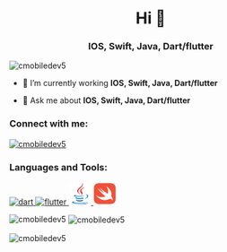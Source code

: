 <h1 align="center">Hi 👋 </h1>
<h3 align="center">IOS, Swift, Java, Dart/flutter</h3>

<p align="left"> <img src="https://komarev.com/ghpvc/?username=cmobiledev5&label=Profile%20views&color=0e75b6&style=flat" alt="cmobiledev5" /> </p>

- 🌱 I’m currently working **IOS, Swift, Java, Dart/flutter**

- 💬 Ask me about **IOS, Swift, Java, Dart/flutter**


<h3 align="left">Connect with me:</h3>
<p align="left">
<a href="https://dev.to/cmobiledev5" target="blank"><img align="center" src="https://raw.githubusercontent.com/rahuldkjain/github-profile-readme-generator/master/src/images/icons/Social/devto.svg" alt="cmobiledev5" height="30" width="40" /></a>
</p>

<h3 align="left">Languages and Tools:</h3>
<p align="left"> <a href="https://dart.dev" target="_blank" rel="noreferrer"> <img src="https://www.vectorlogo.zone/logos/dartlang/dartlang-icon.svg" alt="dart" width="40" height="40"/> </a> <a href="https://flutter.dev" target="_blank" rel="noreferrer"> <img src="https://www.vectorlogo.zone/logos/flutterio/flutterio-icon.svg" alt="flutter" width="40" height="40"/> </a> <a href="https://www.java.com" target="_blank" rel="noreferrer"> <img src="https://raw.githubusercontent.com/devicons/devicon/master/icons/java/java-original.svg" alt="java" width="40" height="40"/> </a> <a href="https://developer.apple.com/swift/" target="_blank" rel="noreferrer"> <img src="https://raw.githubusercontent.com/devicons/devicon/master/icons/swift/swift-original.svg" alt="swift" width="40" height="40"/> </a> </p>

<p><img align="left" src="https://github-readme-stats.vercel.app/api/top-langs?username=cmobiledev5&show_icons=true&locale=en&layout=compact" alt="cmobiledev5" /></p>

<p>&nbsp;<img align="center" src="https://github-readme-stats.vercel.app/api?username=cmobiledev5&show_icons=true&locale=en" alt="cmobiledev5" /></p>

<p><img align="center" src="https://github-readme-streak-stats.herokuapp.com/?user=cmobiledev5&" alt="cmobiledev5" /></p>
